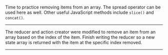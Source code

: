 <div class="challenge-instructions redux"><div><section id="description">
<p>Time to practice removing items from an array. The spread operator can be used here as well. Other useful JavaScript methods include <code>slice()</code> and <code>concat()</code>.</p>
</section></div><hr/><div><section id="instructions">
<p>The reducer and action creator were modified to remove an item from an array based on the index of the item. Finish writing the reducer so a new state array is returned with the item at the specific index removed.</p>
</section></div><hr/></div>